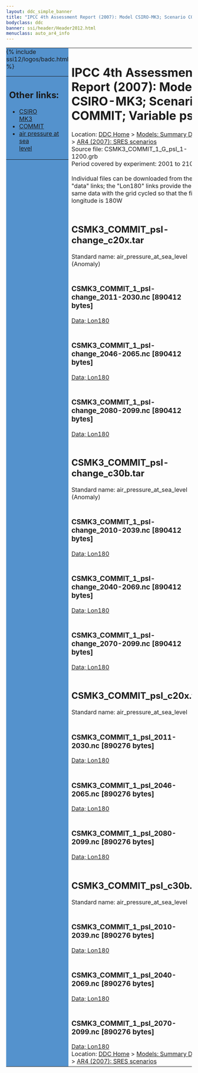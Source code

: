 ```yaml
---
layout: ddc_simple_banner
title: "IPCC 4th Assessment Report (2007): Model CSIRO-MK3; Scenario COMMIT; Variable psl"
bodyclass: ddc
banner: ssi/header/Header2012.html
menuclass: auto_ar4_info
---
```



<table width="100%" border="0" cellspacing="0" cellpadding="0" style="border-collapse: collapse;">
<tr style="margin:0;padding:0;border:0;">
<td style="margin:0;padding:0;border:0;height:1pt;width:150pt;background:#5492CD;" valign="top" >

<div id="lh-col2" class="auto_ar4_info">
<table class="menumain" bgcolor="#5492CD" cellspacing="0" width="100%" border="0">
<tr><td>
<h2> Other links:</h2>
<ul>
<li><a href="/auto/ar4/model-CSIRO-MK3.html">CSIRO<br/>MK3</a></li>
<li><a href="/auto/ar4/scenario-COMMIT.html">COMMIT</a></li>
<li><a href="/auto/ar4/var-air_pressure_at_sea_level.html">air pressure at sea<br/> level</a></li>
</ul>
</td></tr>
{% include ssi12/logos/badc.html %}
</table>
</div>
</td>
<td><h1>IPCC 4th Assessment Report (2007): Model CSIRO-MK3; Scenario COMMIT; Variable psl</h1>

<!-- Breadcrumb1 -->
<div id="breadcrumb1" align="left">
Location: <a href="/index.html">DDC Home</a> > <a href="/sim/gcm_clim/">Models: Summary Data</a>
> <a href="/sim/gcm_clim/SRES_AR4/index.html">AR4 (2007): SRES scenarios</a>
</div>
<!-- End of Breadcrumb1 -->Source file: CSMK3_COMMIT_1_G_psl_1-1200.grb
<br/>
Period covered by experiment: 2001 to 2100<br/>
<br/>Individual files can be downloaded from the "data" links; the "Lon180" links provide the same data
         with the grid cycled so that the first longitude is 180W<br/>
<br/><h2>CSMK3_COMMIT_psl-change_c20x.tar</h2>
Standard name: air_pressure_at_sea_level (Anomaly)<br>
<br/><h3>CSMK3_COMMIT_1_psl-change_2011-2030.nc [890412 bytes]</h3>
<a href="http://apps.ipcc-data.org/cgi-bin/downl/ar4_nc/psl/CSMK3_COMMIT_1_psl-change_2011-2030.nc">Data; </a><a href="http://apps.ipcc-data.org/cgi-bin/downl/ar4_nc/psl/CSMK3_COMMIT_1_psl-change_2011-2030.cyto180.nc"> Lon180</a><br/>
<br/><h3>CSMK3_COMMIT_1_psl-change_2046-2065.nc [890412 bytes]</h3>
<a href="http://apps.ipcc-data.org/cgi-bin/downl/ar4_nc/psl/CSMK3_COMMIT_1_psl-change_2046-2065.nc">Data; </a><a href="http://apps.ipcc-data.org/cgi-bin/downl/ar4_nc/psl/CSMK3_COMMIT_1_psl-change_2046-2065.cyto180.nc"> Lon180</a><br/>
<br/><h3>CSMK3_COMMIT_1_psl-change_2080-2099.nc [890412 bytes]</h3>
<a href="http://apps.ipcc-data.org/cgi-bin/downl/ar4_nc/psl/CSMK3_COMMIT_1_psl-change_2080-2099.nc">Data; </a><a href="http://apps.ipcc-data.org/cgi-bin/downl/ar4_nc/psl/CSMK3_COMMIT_1_psl-change_2080-2099.cyto180.nc"> Lon180</a><br/>
<br/><h2>CSMK3_COMMIT_psl-change_c30b.tar</h2>
Standard name: air_pressure_at_sea_level (Anomaly)<br>
<br/><h3>CSMK3_COMMIT_1_psl-change_2010-2039.nc [890412 bytes]</h3>
<a href="http://apps.ipcc-data.org/cgi-bin/downl/ar4_nc/psl/CSMK3_COMMIT_1_psl-change_2010-2039.nc">Data; </a><a href="http://apps.ipcc-data.org/cgi-bin/downl/ar4_nc/psl/CSMK3_COMMIT_1_psl-change_2010-2039.cyto180.nc"> Lon180</a><br/>
<br/><h3>CSMK3_COMMIT_1_psl-change_2040-2069.nc [890412 bytes]</h3>
<a href="http://apps.ipcc-data.org/cgi-bin/downl/ar4_nc/psl/CSMK3_COMMIT_1_psl-change_2040-2069.nc">Data; </a><a href="http://apps.ipcc-data.org/cgi-bin/downl/ar4_nc/psl/CSMK3_COMMIT_1_psl-change_2040-2069.cyto180.nc"> Lon180</a><br/>
<br/><h3>CSMK3_COMMIT_1_psl-change_2070-2099.nc [890412 bytes]</h3>
<a href="http://apps.ipcc-data.org/cgi-bin/downl/ar4_nc/psl/CSMK3_COMMIT_1_psl-change_2070-2099.nc">Data; </a><a href="http://apps.ipcc-data.org/cgi-bin/downl/ar4_nc/psl/CSMK3_COMMIT_1_psl-change_2070-2099.cyto180.nc"> Lon180</a><br/>
<br/><h2>CSMK3_COMMIT_psl_c20x.tar</h2>
Standard name: air_pressure_at_sea_level<br>
<br/><h3>CSMK3_COMMIT_1_psl_2011-2030.nc [890276 bytes]</h3>
<a href="http://apps.ipcc-data.org/cgi-bin/downl/ar4_nc/psl/CSMK3_COMMIT_1_psl_2011-2030.nc">Data; </a><a href="http://apps.ipcc-data.org/cgi-bin/downl/ar4_nc/psl/CSMK3_COMMIT_1_psl_2011-2030.cyto180.nc"> Lon180</a><br/>
<br/><h3>CSMK3_COMMIT_1_psl_2046-2065.nc [890276 bytes]</h3>
<a href="http://apps.ipcc-data.org/cgi-bin/downl/ar4_nc/psl/CSMK3_COMMIT_1_psl_2046-2065.nc">Data; </a><a href="http://apps.ipcc-data.org/cgi-bin/downl/ar4_nc/psl/CSMK3_COMMIT_1_psl_2046-2065.cyto180.nc"> Lon180</a><br/>
<br/><h3>CSMK3_COMMIT_1_psl_2080-2099.nc [890276 bytes]</h3>
<a href="http://apps.ipcc-data.org/cgi-bin/downl/ar4_nc/psl/CSMK3_COMMIT_1_psl_2080-2099.nc">Data; </a><a href="http://apps.ipcc-data.org/cgi-bin/downl/ar4_nc/psl/CSMK3_COMMIT_1_psl_2080-2099.cyto180.nc"> Lon180</a><br/>
<br/><h2>CSMK3_COMMIT_psl_c30b.tar</h2>
Standard name: air_pressure_at_sea_level<br>
<br/><h3>CSMK3_COMMIT_1_psl_2010-2039.nc [890276 bytes]</h3>
<a href="http://apps.ipcc-data.org/cgi-bin/downl/ar4_nc/psl/CSMK3_COMMIT_1_psl_2010-2039.nc">Data; </a><a href="http://apps.ipcc-data.org/cgi-bin/downl/ar4_nc/psl/CSMK3_COMMIT_1_psl_2010-2039.cyto180.nc"> Lon180</a><br/>
<br/><h3>CSMK3_COMMIT_1_psl_2040-2069.nc [890276 bytes]</h3>
<a href="http://apps.ipcc-data.org/cgi-bin/downl/ar4_nc/psl/CSMK3_COMMIT_1_psl_2040-2069.nc">Data; </a><a href="http://apps.ipcc-data.org/cgi-bin/downl/ar4_nc/psl/CSMK3_COMMIT_1_psl_2040-2069.cyto180.nc"> Lon180</a><br/>
<br/><h3>CSMK3_COMMIT_1_psl_2070-2099.nc [890276 bytes]</h3>
<a href="http://apps.ipcc-data.org/cgi-bin/downl/ar4_nc/psl/CSMK3_COMMIT_1_psl_2070-2099.nc">Data; </a><a href="http://apps.ipcc-data.org/cgi-bin/downl/ar4_nc/psl/CSMK3_COMMIT_1_psl_2070-2099.cyto180.nc"> Lon180</a><br/>
<!-- Breadcrumb2 -->
<div id="breadcrumb2" align="left">
Location: <a href="/index.html">DDC Home</a> > <a href="/sim/gcm_clim/">Models: Summary Data</a>
> <a href="/sim/gcm_clim/SRES_AR4/index.html">AR4 (2007): SRES scenarios</a>
</div>
<!-- End of Breadcrumb2 --></td></tr></table>
